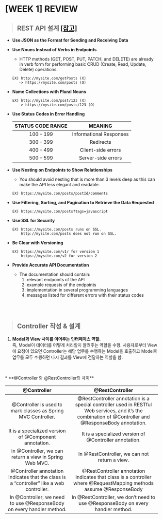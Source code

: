# [WEEK 1] REVIEW


> ## REST API 설계 [[참고]](https://www.freecodecamp.org/news/rest-api-best-practices-rest-endpoint-design-examples/)
 * **Use JSON as the Format for Sending and Receiving Data**

 * **Use Nouns Instead of Verbs in Endpoints**
    * HTTP methods (GET, POST, PUT, PATCH, and DELETE) are already in verb form for performing basic CRUD (Create, Read, Update, Delete) operations.
   ```  
   EX) http://mysite.com/getPosts (X)   
      -> https://mysite.com/posts (O)  
   ```

 * **Name Collections with Plural Nouns**
   ```
   EX) http://mysite.com/post/123 (X)   
      -> https://mysite.com/posts/123 (O)
   ```
 * **Use Status Codes in Error Handling**

    |STATUS CODE RANGE|MEANING|
    |:----------------:|:-----:|
    | 100 – 199 | Informational Responses |
    | 300 – 399 | Redirects |
    | 400 – 499 | Client-side errors |
    | 500 – 599 | Server-side errors |


 * **Use Nesting on Endpoints to Show Relationships**
    * You should avoid nesting that is more than 3 levels deep as this can make the API less elegant and readable.
   ```
   EX) https://mysite.com/posts/postId/comments
   ```

 * **Use Filtering, Sorting, and Pagination to Retrieve the Data Requested**   
   ```
   EX) https://mysite.com/posts?tags=javascript
   ```

 * **Use SSL for Security**   
   ```
   EX) https://mysite.com/posts runs on SSL.   
       http://mysite.com/posts does not run on SSL.
   ```

 * **Be Clear with Versioning**   
   ```
   EX) https://mysite.com/v1/ for version 1  
       https://mysite.com/v2 for version 2
   ```

 * **Provide Accurate API Documentation**    
    * The documentation should contain:   
        1. relevant endpoints of the API
        2. example requests of the endpoints   
        3. implementation in several programming languages   
        4. messages listed for different errors with their status codes


<br>
<br>


> ## Controller 작성 & 설계
1. **Model과 View 사이를 이어주는 인터페이스 역할.**   
즉, Model이 데이터를 어떻게 처리할지 알려주는 역할을 수행. 사용자로부터 View에 요청이 있으면 Controller는 해당 업무를 수행하는 Model을 호출하고 Model이 업무를 모두
수행하면 다시 결과를 View에 전달하는 역할을 함.
<br>
<br>
* **@Controller 와 @RestController의 차이**

|@Controller|@RestController|
|:----------:|:------------:|
|@Controller is used to mark classes as Spring MVC Controller.|@RestController annotation is a special controller used in RESTful Web services, and it’s the combination of @Controller and @ResponseBody annotation.|
|It is a specialized version of @Component annotation.|It is a specialized version of @Controller annotation.|
|In @Controller, we can return a view in Spring Web MVC.|In @RestController, we can not return a view.|
|@Controller annotation indicates that the class is a “controller” like a web controller.|@RestController annotation indicates that class is a controller where @RequestMapping methods assume @ResponseBody 
|In @Controller, we need to use @ResponseBody on every handler method.|In @RestController, we don’t need to use @ResponseBody on every handler method.|



